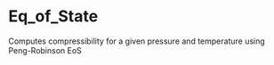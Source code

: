 # Eq_of_State
Computes compressibility for a given pressure and temperature using Peng-Robinson EoS 
